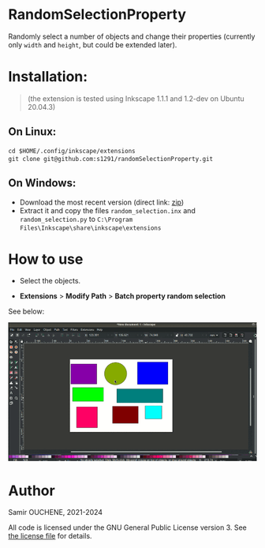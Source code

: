 # RandomSelectionProperty

Randomly select a number of objects and change their properties (currently only `width` and `height`, but could be extended later).

# Installation:

> (the extension is tested using Inkscape 1.1.1 and 1.2-dev on Ubuntu 20.04.3) 

## On Linux:

```
cd $HOME/.config/inkscape/extensions
git clone git@github.com:s1291/randomSelectionProperty.git
```

## On Windows:

* Download the most recent version (direct link: [zip](https://github.com/s1291/randomSelectionProperty/archive/refs/heads/master.zip))
* Extract it and copy the files `random_selection.inx` and `random_selection.py` to `C:\Program Files\Inkscape\share\inkscape\extensions`


# How to use

- Select the objects.

- **Extensions** > **Modify Path** > **Batch property random selection**

See below:

![How to use the extension](imgs/howto.gif)

# Author
Samir OUCHENE, 2021-2024

All code is licensed under the GNU General Public License version 3. See [the license file](https://github.com/s1291/randomSelectionProperty/blob/master/LICENSE) for details.
